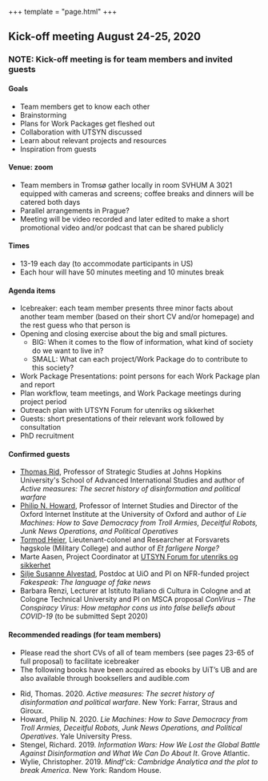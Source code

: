 +++
template = "page.html"
+++

## Kick-off meeting August 24-25, 2020

### NOTE: Kick-off meeting is for team members and invited guests

#### Goals

- Team members get to know each other
- Brainstorming
- Plans for Work Packages get fleshed out
- Collaboration with UTSYN discussed
- Learn about relevant projects and resources
- Inspiration from guests

#### Venue: zoom

- Team members in Tromsø gather locally in room SVHUM A 3021 equipped with cameras and screens; coffee breaks and dinners will be catered both days 
- Parallel arrangements in Prague?
- Meeting will be video recorded and later edited to make a short promotional video and/or podcast that can be shared publicly

#### Times

- 13-19 each day (to accommodate participants in US)
- Each hour will have 50 minutes meeting and 10 minutes break


#### Agenda items

- Icebreaker: each team member
  presents three minor facts about another team
  member (based on their short CV and/or homepage) and the rest guess who that
  person is
- Opening and closing exercise about the big and small pictures.
  - BIG: When it comes to the flow of information, what kind of society do we want to live in?
  - SMALL: What can each project/Work Package do to contribute to this society?
- Work Package Presentations: point persons for each Work Package plan and report
- Plan workflow, team meetings, and Work Package meetings during project period
- Outreach plan with UTSYN Forum for utenriks og sikkerhet
- Guests: short presentations of their relevant work followed by consultation
- PhD recruitment

#### Confirmed guests

- [Thomas Rid](https://sais.jhu.edu/users/trid2), Professor of Strategic Studies at Johns Hopkins University's School of Advanced International Studies and author of *Active measures: The secret history of disinformation and political warfare*
- [Philip N. Howard](https://www.oii.ox.ac.uk/people/philip-howard/), Professor of Internet Studies and Director of the Oxford Internet Institute at the University of Oxford and author of *Lie Machines: How to Save Democracy from Troll Armies, Deceitful Robots, Junk News Operations, and Political Operatives*
- [Tormod Heier](https://forsvaret.no/hogskolene/forsvarets-hogskole/ansatte/ansatte/Heier%20Tormod), Lieutenant-colonel and Researcher at Forsvarets høgskole (Military College) and author of *Et farligere Norge?*
- Marte Aasen, Project Coordinator at [UTSYN Forum for utenriks og sikkerhet](https://www.prosjektutsyn.no/)
- [Silje Susanne Alvestad](https://www.hf.uio.no/ilos/personer/vit/susanas/), Postdoc at UiO and PI on NFR-funded project *Fakespeak: The language of fake news*
- Barbara Renzi, Lecturer at Istituto Italiano di Cultura in Cologne and at Cologne Technical University and PI on MSCA proposal *ConVirus – The Conspiracy Virus: How metaphor cons us into false beliefs about COVID-19* (to be submitted Sept 2020)

#### Recommended readings (for team members)

- Please read the short CVs of all of team members (see pages 23-65 of full proposal) to facilitate icebreaker
- The following books have been acquired as ebooks by UiT’s UB and are also available through booksellers and audible.com
+ Rid, Thomas. 2020. *Active measures: The secret history of disinformation and political warfare*. New York: Farrar, Straus and Giroux.
+	Howard, Philip N. 2020. *Lie Machines: How to Save Democracy from Troll Armies, Deceitful Robots, Junk News Operations, and Political Operatives*. Yale University Press.
+	Stengel, Richard. 2019. *Information Wars: How We Lost the Global Battle Against Disinformation and What We Can Do About It*. Grove Atlantic.
+	Wylie, Christopher. 2019. *Mindf'ck: Cambridge Analytica and the plot to break America*. New York: Random House.
